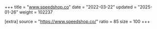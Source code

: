 +++
title = "www.speedshop.co"
date = "2022-03-22"
updated = "2025-01-26"
weight = 102237

[extra]
source = "https://www.speedshop.co/"
ratio = 85
size = 100
+++
